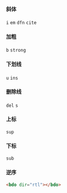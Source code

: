 

#### 斜体

`i` `em` `dfn` `cite`



#### 加粗

`b` `strong`



#### 下划线

`u` `ins`



#### 删除线

`del` `s`



#### 上标

`sup`



#### 下标

`sub`



#### 逆序

```html
<bdo dir="rtl"></bdo>
```

